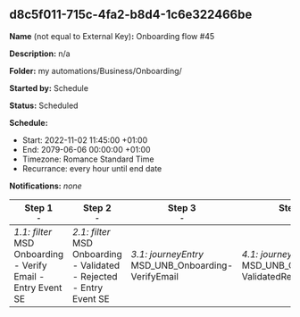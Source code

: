 ## d8c5f011-715c-4fa2-b8d4-1c6e322466be

**Name** (not equal to External Key)**:** Onboarding flow #45

**Description:** n/a

**Folder:** my automations/Business/Onboarding/

**Started by:** Schedule

**Status:** Scheduled

**Schedule:**

* Start: 2022-11-02 11:45:00 +01:00
* End: 2079-06-06 00:00:00 +01:00
* Timezone: Romance Standard Time
* Recurrance: every hour until end date

**Notifications:** _none_


| Step 1<br>_<small>-</small>_ | Step 2<br>_<small>-</small>_ | Step 3<br>_<small>-</small>_ | Step 4<br>_<small>-</small>_ |
| --- | --- | --- | --- |
| _1.1: filter_<br>MSD Onboarding - Verify Email - Entry Event SE | _2.1: filter_<br>MSD Onboarding - Validated - Rejected  - Entry Event SE | _3.1: journeyEntry_<br>MSD_UNB_Onboarding-VerifyEmail | _4.1: journeyEntry_<br>MSD_UNB_Onboarding-ValidatedRejected |
